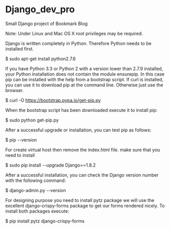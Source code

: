 # Django_dev_pro
Small Django project of Bookmark Blog

Note: Under Linux and Mac OS X root privileges may be required.

Django is written completely in Python. Therefore Python needs to be installed first.

$ sudo apt-get install python2.7.6

If you have Python 3.3 or Python 2 with a version lower than 2.7.9 installed, your Python installation does not contain the module ensurepip. In this case pip can be installed with the help from a bootstrap script. If curl is installed, you can use it to download pip at the command line. Otherwise just use the browser.

$ curl -O https://bootstrap.pypa.io/get-pip.py

When the bootstrap script has been downloaded execute it to install pip:

$ sudo python get-pip.py

After a successful upgrade or installation, you can test pip as follows:

$ pip --version

For create virtual host then remove the index.html file.
make sure that you need to install

$ sudo pip install --upgrade Django==1.8.2

After a successful installation, you can check the Django version number with the following command:

$ django-admin.py --version

For designing purpose you need to install pytz package
we will use the excellent django-crispy-forms package to get our forms rendered nicely.
To install both packages execute:

$ pip install pytz django-crispy-forms

